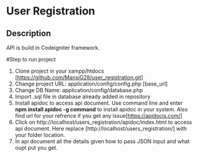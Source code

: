 # User Registration

## Description
API is build in Codeigniter framework.

#Step to run project
  1) Clone project in your xampp/htdocs [https://github.com/MansiG28/user_registration.git]
  2) Change project URL: application/config/config.php [base_url]
  3) Change DB Name: application/config/database.php
  4) Import .sql file in database already added in repository
  5) Install apidoc to access api document. Use command line and enter <b>npm install apidoc -g command</b> to install apidoc in your system. Also find url for your refrence if you get any issue[https://apidocjs.com/]
  6) Click on http://localhost/users_registration/apidoc/index.html to access api document. Here replace [http://localhost/users_registration/]  with your folder location.
  7) In api document all the details given how to pass JSON input and what oupt put you get. 


